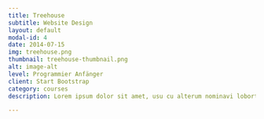 ```yaml
---
title: Treehouse
subtitle: Website Design
layout: default
modal-id: 4
date: 2014-07-15
img: treehouse.png
thumbnail: treehouse-thumbnail.png
alt: image-alt
level: Programmier Anfänger
client: Start Bootstrap
category: courses
description: Lorem ipsum dolor sit amet, usu cu alterum nominavi lobortis. At duo novum diceret. Tantas apeirian vix et, usu sanctus postulant inciderint ut, populo diceret necessitatibus in vim. Cu eum dicam feugiat noluisse.

---
```

